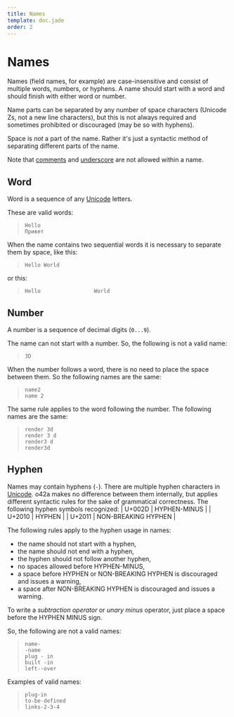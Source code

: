```yaml
---
title: Names
template: doc.jade
order: 2
---
```


Names
=====
<!--
Copyright (C) 2010-2013 Ruslan Lopatin.
Permission is granted to copy, distribute and/or modify this document
under the terms of the GNU Free Documentation License, Version 1.3
or any later version published by the Free Software Foundation;
with no Invariant Sections, no Front-Cover Texts, and no Back-Cover Texts.
A copy of the license is included in the section entitled "GNU
Free Documentation License".
-->

Names (field names, for example) are case-insensitive and consist of multiple
words, numbers, or hyphens. A name should start with a word and should finish
with either word or number.

Name parts can be separated by any number of space characters (Unicode Zs, not a
new line characters), but this is not always required and sometimes prohibited
or discouraged (may be so with hyphens).

Space is _not_ a part of the name. Rather it's just a syntactic method of
separating different parts of the name.

Note that [comments](comments.html) and [underscore](underscore.html) are not
allowed within a name.


Word
----

Word is a sequence of any [Unicode][] letters.

These are valid words:
> `Hello`  
> `Привет`

When the name contains two sequential words it is necessary to separate them by
space, like this:
> `Hello World`

or this:
> `Hello                 World`


Number
------

A number is a sequence of decimal digits (`0...9`).

The name can not start with a number. So, the following is not a valid name:
> `3D`

When the number follows a word, there is no need to place the space between
them. So the following names are the same:
> `name2`  
> `name 2`

The same rule applies to the word following the number. The following names are
the same:
> `render 3d`  
> `render 3 d`  
> `render3 d`  
> `render3d`


Hyphen
------

Names may contain hyphens (`-`). There are multiple hyphen characters in
[Unicode][]. o42a makes no difference between them internally, but applies
different syntactic rules for the sake of grammatical correctness. The following
hyphen symbols recognized:
| U+002D | HYPHEN-MINUS        |
| U+2010 | HYPHEN              |
| U+2011 | NON-BREAKING HYPHEN |

The following rules apply to the hyphen usage in names:
* the name should not start with a hyphen,
* the name should not end with a hyphen,
* the hyphen should not follow another hyphen,
* no spaces allowed before HYPHEN-MINUS,
* a space before HYPHEN or NON-BREAKING HYPHEN is discouraged and issues a
  warning,
* a space after NON-BREAKING HYPHEN is discouraged and issues a warning.

To write a _subtraction operator_ or _unary minus_ operator, just place a space
before the HYPHEN MINUS sign.

So, the following are not a valid names:
> `name-`  
> `-name`  
> `plug - in`  
> `built -in`  
> `left--over`

Examples of valid names:
> `plug-in`  
> `to-be-defined`  
> `links-2-3-4`


[Unicode]: http://wikipedia.org/wiki/Unicode